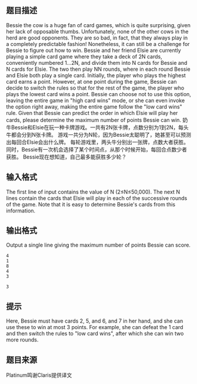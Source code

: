 


## 题目描述
Bessie the cow is a huge fan of card games, which is quite surprising, given her lack of opposable thumbs. Unfortunately, none of the other cows in the herd are good opponents. They are so bad, in fact, that they always play in a completely predictable fashion! Nonetheless, it can still be a challenge for Bessie to figure out how to win.
Bessie and her friend Elsie are currently playing a simple card game where they take a deck of 2N cards, conveniently numbered 1…2N, and divide them into N cards for Bessie and N cards for Elsie. The two then play NN rounds, where in each round Bessie and Elsie both play a single card. Initially, the player who plays the highest card earns a point. However, at one point during the game, Bessie can decide to switch the rules so that for the rest of the game, the player who plays the lowest card wins a point. Bessie can choose not to use this option, leaving the entire game in "high card wins" mode, or she can even invoke the option right away, making the entire game follow the "low card wins" rule.
Given that Bessie can predict the order in which Elsie will play her cards, please determine the maximum number of points Bessie can win.
奶牛Bessie和Elsie在玩一种卡牌游戏。一共有2N张卡牌，点数分别为1到2N，每头牛都会分到N张卡牌。
游戏一共分为N轮，因为Bessie太聪明了，她甚至可以预测出每回合Elsie会出什么牌。
每轮游戏里，两头牛分别出一张牌，点数大者获胜。
同时，Bessie有一次机会选择了某个时间点，从那个时候开始，每回合点数少者获胜。
Bessie现在想知道，自己最多能获胜多少轮？
## 输入格式
The first line of input contains the value of N (2≤N≤50,000).
The  next N lines contain the cards that Elsie will play in each of the  successive rounds of the game. Note that it is easy to determine  Bessie's cards from this information.
## 输出格式
Output a single line giving the maximum number of points Bessie can score.

```input1
4
1
8
4
3

```
```output1
3
```

## 提示
Here, Bessie must have cards 2, 5, and 6, and 7 in her hand, and she can use these to win at most 3 points. For example, she can defeat the 1 card and then switch the rules to "low card wins", after which she can win two more rounds.
## 题目来源
Platinum鸣谢Claris提供译文



